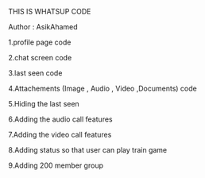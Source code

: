 THIS IS WHATSUP CODE

Author : AsikAhamed

1.profile page code

2.chat screen code

3.last seen code

4.Attachements (Image , Audio , Video ,Documents) code

5.Hiding the last seen

6.Adding the audio call features

7.Adding the video call features

8.Adding status so that user can play train game

9.Adding 200 member group


